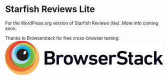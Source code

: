 # Starfish Reviews Lite
For the WordPress.org version of Starfish Reviews (lite). More info coming soon.

Thanks to Browserstack for free cross-browser testing:
[![Browserstack logo](https://github.com/StarfishWP/starfish-reviews-lite/blob/add-browserstack/img/Browserstack-logo%402x.png)](https://www.browserstack.com)
